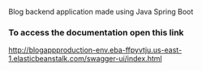 Blog backend application made using Java Spring Boot

### To access the documentation open this link

http://blogappproduction-env.eba-ffpyvtju.us-east-1.elasticbeanstalk.com/swagger-ui/index.html
